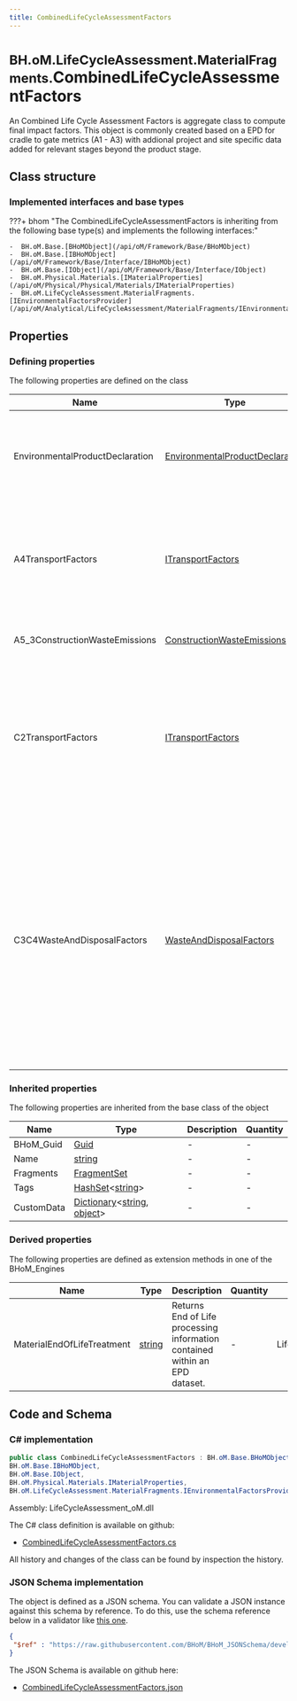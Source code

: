 ```yaml
---
title: CombinedLifeCycleAssessmentFactors
---
```


# <small>BH.oM.LifeCycleAssessment.MaterialFragments.</small>**CombinedLifeCycleAssessmentFactors**

An Combined Life Cycle Assessment Factors is aggregate class to compute final impact factors.
This object is commonly created based on a EPD for cradle to gate metrics (A1 - A3) with addional project and site specific data added for relevant stages beyond the product stage.

## Class structure

### Implemented interfaces and base types

???+ bhom "The CombinedLifeCycleAssessmentFactors is inheriting from the following base type(s) and implements the following interfaces:"

    -  BH.oM.Base.[BHoMObject](/api/oM/Framework/Base/BHoMObject)
    -  BH.oM.Base.[IBHoMObject](/api/oM/Framework/Base/Interface/IBHoMObject)
    -  BH.oM.Base.[IObject](/api/oM/Framework/Base/Interface/IObject)
    -  BH.oM.Physical.Materials.[IMaterialProperties](/api/oM/Physical/Physical/Materials/IMaterialProperties)
    -  BH.oM.LifeCycleAssessment.MaterialFragments.[IEnvironmentalFactorsProvider](/api/oM/Analytical/LifeCycleAssessment/MaterialFragments/IEnvironmentalFactorsProvider)


## Properties



### Defining properties

The following properties are defined on the class

| Name             | Type             | Description      | Quantity         |
|------------------|------------------|------------------|------------------|
| EnvironmentalProductDeclaration | [EnvironmentalProductDeclaration](/api/oM/Analytical/LifeCycleAssessment/MaterialFragments/EnvironmentalProductDeclaration) | THe Environmental Product Declaration as the basis for the life cycle assessment. Commnly outlines the metrics for A1-A3 modules, but might contain metrics beyond those modules. | - |
| A4TransportFactors | [ITransportFactors](/api/oM/Analytical/LifeCycleAssessment/MaterialFragments/Transport/ITransportFactors) | Factors for computing the emissions relating to Module A4 which captures the impacts associated with the transportation of the materials and components from the factory gate to and from the project site. | - |
| A5_3ConstructionWasteEmissions | [ConstructionWasteEmissions](/api/oM/Analytical/LifeCycleAssessment/MaterialFragments/Construction/ConstructionWasteEmissions) | Factors for computing the emissions relating to the Construction and instalation process (A5). | - |
| C2TransportFactors | [ITransportFactors](/api/oM/Analytical/LifeCycleAssessment/MaterialFragments/Transport/ITransportFactors) | Factors for computing the emissions relating to Module C2. Module C2 Transport impacts consists of any carbon impacts associated with the transportation of material from deconstruction and demolition to the appropriate final location, including any interim stations. | - |
| C3C4WasteAndDisposalFactors | [WasteAndDisposalFactors](/api/oM/Analytical/LifeCycleAssessment/MaterialFragments/EndOfLife/WasteAndDisposalFactors) | Factors for computing the emissions relating to Module C3 (waste processing) and C4 (disposal). WasteAndDisposalFactors defines the end of life waste processing and disposal factors to be applied to the material fragment. These factors are applied in addition to any end of life factors provided by an Environmental Product Declaration, and can be used to fill gaps where no EPD data is available. If applied this will help populate all Climate change metrics available, with LandUseFactor being set to 0. | - |


### Inherited properties
The following properties are inherited from the base class of the object

| Name             | Type             | Description      | Quantity         |
|------------------|------------------|------------------|------------------|
| BHoM_Guid | [Guid](https://learn.microsoft.com/en-us/dotnet/api/System.Guid?view=netstandard-2.0) | - | - |
| Name | [string](https://learn.microsoft.com/en-us/dotnet/api/System.String?view=netstandard-2.0) | - | - |
| Fragments | [FragmentSet](/api/oM/Framework/Base/FragmentSet) | - | - |
| Tags | [HashSet](https://learn.microsoft.com/en-us/dotnet/api/System.Collections.Generic.HashSet-1?view=netstandard-2.0)&lt;[string](https://learn.microsoft.com/en-us/dotnet/api/System.String?view=netstandard-2.0)&gt; | - | - |
| CustomData | [Dictionary](https://learn.microsoft.com/en-us/dotnet/api/System.Collections.Generic.Dictionary-2?view=netstandard-2.0)&lt;[string](https://learn.microsoft.com/en-us/dotnet/api/System.String?view=netstandard-2.0), [object](https://learn.microsoft.com/en-us/dotnet/api/System.Object?view=netstandard-2.0)&gt; | - | - |


### Derived properties

The following properties are defined as extension methods in one of the BHoM_Engines

| Name             | Type             | Description      | Quantity         | Engine           |
|------------------|------------------|------------------|------------------|------------------|
| MaterialEndOfLifeTreatment | [string](https://learn.microsoft.com/en-us/dotnet/api/System.String?view=netstandard-2.0) | Returns End of Life processing information contained within an EPD dataset. | - | LifeCycleAssessment_Engine |


## Code and Schema

### C# implementation

``` C# title="C#"
public class CombinedLifeCycleAssessmentFactors : BH.oM.Base.BHoMObject,
BH.oM.Base.IBHoMObject,
BH.oM.Base.IObject,
BH.oM.Physical.Materials.IMaterialProperties,
BH.oM.LifeCycleAssessment.MaterialFragments.IEnvironmentalFactorsProvider
```

Assembly: LifeCycleAssessment_oM.dll

The C# class definition is available on github:

- [CombinedLifeCycleAssessmentFactors.cs](https://github.com/BHoM/BHoM/blob/develop/LifeCycleAssessment_oM/MaterialFragments\CombinedLifeCycleAssessmentFactors.cs)

All history and changes of the class can be found by inspection the history.
### JSON Schema implementation

The object is defined as a JSON schema. You can validate a JSON instance against this schema by reference. To do this, use the schema reference below in a validator like [this one](https://www.jsonschemavalidator.net/).

``` json title="JSON Schema"
{
 "$ref" : "https://raw.githubusercontent.com/BHoM/BHoM_JSONSchema/develop/LifeCycleAssessment_oM/MaterialFragments/CombinedLifeCycleAssessmentFactors.json"
}
```

The JSON Schema is available on github here:

- [CombinedLifeCycleAssessmentFactors.json](https://github.com/BHoM/BHoM_JSONSchema/blob/develop/LifeCycleAssessment_oM/MaterialFragments/CombinedLifeCycleAssessmentFactors.json)
